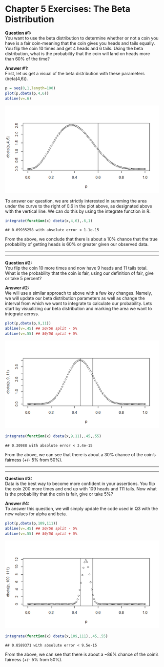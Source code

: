 Chapter 5 Exercises: The Beta Distribution
================

**Question \#1:**  
You want to use the beta distribution to determine whether or not a coin
you have is a fair coin-meaning that the coin gives you heads and tails
equally. You flip the coin 10 times and get 4 heads and 6 tails. Using
the beta distribution, what is the probability that the coin will land
on heads more than 60% of the time?

**Answer \#1:**  
First, let us get a visual of the beta distribution with these
parameters (beta(4,6)).

``` r
p = seq(0,1,length=100)
plot(p,dbeta(p,4,6))
abline(v=.6)
```

![](ch5_beta_distributions_files/figure-gfm/q1%20calc-1.png)<!-- -->

To answer our question, we are strictly interested in summing the area
under the curve to the right of 0.6 in the plot above, as designated
above with the vertical line. We can do this by using the integrate
function in R.

``` r
integrate(function(x) dbeta(x,4,6),.6,1)
```

    ## 0.09935258 with absolute error < 1.1e-15

From the above, we conclude that there is about a 10% chance that the
true probability of getting heads is 60% or greater given our observed
data.

-----

-----

**Question \#2:**  
You flip the coin 10 more times and now have 9 heads and 11 tails total.
What is the probability that the coin is fair, using our definition of
fair, give or take 5 percent?

**Answer \#2:**  
We will use a similar approach to above with a few key changes. Namely,
we will update our beta distribution parameters as well as change the
interval from which we want to integrate to calculate our probability.
Lets start by visualizing our beta distribution and marking the area we
want to integrate across.

``` r
plot(p,dbeta(p,9,11))
abline(v=.45) ## 50/50 split - 5%
abline(v=.55) ## 50/50 split + 5%
```

![](ch5_beta_distributions_files/figure-gfm/q2%20calc-1.png)<!-- -->

``` r
integrate(function(x) dbeta(x,9,11),.45,.55)
```

    ## 0.30988 with absolute error < 3.4e-15

From the above, we can see that there is about a 30% chance of the
coin’s fairness (+/- 5% from 50%).

-----

-----

**Question \#3:**  
Data is the best way to become more confident in your assertions. You
flip the coin 200 more times and end up with 109 heads and 111 tails.
Now what is the probability that the coin is fair, give or take 5%?

**Answer \#4:**  
To answer this question, we will simply update the code used in Q3 with
the new values for alpha and beta.

``` r
plot(p,dbeta(p,109,111))
abline(v=.45) ## 50/50 split - 5%
abline(v=.55) ## 50/50 split + 5%
```

![](ch5_beta_distributions_files/figure-gfm/q3%20calc-1.png)<!-- -->

``` r
integrate(function(x) dbeta(x,109,111),.45,.55)
```

    ## 0.8589371 with absolute error < 9.5e-15

From the above, we can see that there is about a \~86% chance of the
coin’s fairness (+/- 5% from 50%).
